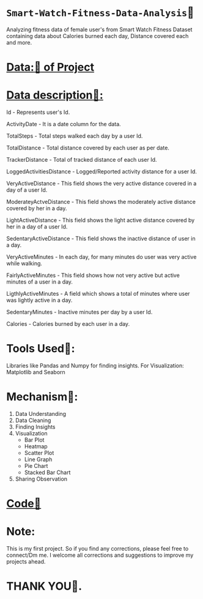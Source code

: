 # **`Smart-Watch-Fitness-Data-Analysis`:muscle:**
Analyzing fitness data of female user's from Smart Watch Fitness Dataset containing data about Calories burned each day, Distance covered each and more.

# [Data::purple_heart: of Project](https://github.com/Shailejaa/Smart-Watch-Fitness-Data-Analysis/blob/main/Smart%20Watch%20fitness%20data.csv)

# [Data description:page_facing_up::](https://github.com/Shailejaa/Smart-Watch-Fitness-Data-Analysis/blob/main/Smart%20Watch%20Data%20desciption.txt)
 Id - Represents user's Id.
 
 ActivityDate - It is a date column for the data.
 
 TotalSteps - Total steps walked each day by a user Id.
 
 TotalDistance - Total distance covered by each user as per date.
 
 TrackerDistance - Total of tracked distance of each user Id.
 
 LoggedActivitiesDistance - Logged/Reported activity distance for a user Id.
 
 VeryActiveDistance - This field shows the very active distance covered in a day of a user Id.
 
 ModerateyActveDistance - This field shows the moderately active distance covered by her in a day.
 
 LightActiveDistance - This field shows the light active distance covered by her in a day of a user Id.
 
 SedentaryActiveDistance - This field shows the inactive distance of user in a day.
 
 VeryActiveMinutes - In each day, for many minutes do user was very active while walking.
 
 FairlyActiveMinutes - This field shows how not very active but active minutes of a user in a day.
 
 LigthlyActiveMinutes - A field which shows a total of minutes where user was lightly active in a day.
 
 SedentaryMinutes - Inactive minutes per day by a user Id.
 
 Calories - Calories burned by each user in a day.

# Tools Used:wrench::
Libraries like Pandas and Numpy for finding insights.
For Visualization: Matplotlib and Seaborn

# Mechanism:paperclip::
1. Data Understanding
2. Data Cleaning
3. Finding Insights
4. Visualization
   - Bar Plot
   - Heatmap
   - Scatter Plot
   - Line Graph
   - Pie Chart
   - Stacked Bar Chart
5. Sharing Observation

# [Code:seedling:](https://github.com/Shailejaa/Smart-Watch-Fitness-Data-Analysis/blob/main/Smart%20Watch%20Analysis.ipynb)

# Note:
This is my first project.
So if you find any corrections, please feel free to connect/Dm me. I welcome all corrections and suggestions to improve my projects ahead.

# THANK YOU:bow:.

